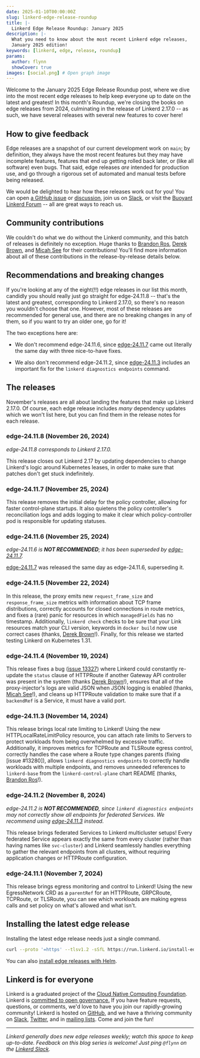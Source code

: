 ```yaml
---
date: 2025-01-10T00:00:00Z
slug: linkerd-edge-release-roundup
title: |-
  Linkerd Edge Release Roundup: January 2025
description: |-
  What you need to know about the most recent Linkerd edge releases,
  January 2025 edition!
keywords: [linkerd, edge, release, roundup]
params:
  author: flynn
  showCover: true
images: [social.png] # Open graph image
---
```


Welcome to the January 2025 Edge Release Roundup post, where we dive into the
most recent edge releases to help keep everyone up to date on the latest and
greatest! In this month's Roundup, we're closing the books on edge releases
from 2024, culminating in the release of Linkerd 2.17.0 -- as such, we have
several releases with several new features to cover here!

## How to give feedback

Edge releases are a snapshot of our current development work on `main`; by
definition, they always have the most recent features but they may have
incomplete features, features that end up getting rolled back later, or (like
all software) even bugs. That said, edge releases _are_ intended for production
use, and go through a rigorous set of automated and manual tests before being
released.

We would be delighted to hear how these releases work out for you! You can open
[a GitHub issue](https://github.com/linkerd/linkerd2/issues/) or
[discussion](https://github.com/linkerd/linkerd2/discussions/), join us on
[Slack](https://slack.linkerd.io), or visit the
[Buoyant Linkerd Forum](https://linkerd.buoyant.io) -- all are great ways to
reach us.

## Community contributions

We couldn't do what we do without the Linkerd community, and this batch of
releases is definitely no exception. Huge thanks to [Brandon Ros], [Derek
Brown], and [Micah See] for their contributions! You'll find more information
about all of these contributions in the release-by-release details below.

[Brandon Ros]: https://github.com/brandonros
[Derek Brown]: https://github.com/DerekTBrown
[Micah See]: https://github.com/MicahSee

## Recommendations and breaking changes

If you're looking at any of the eight(!!) edge releases in our list this
month, candidly you should really just go straight for edge-24.11.8 -- that's
the latest and greatest, corresponding to Linkerd 2.17.0, so there's no reason
you wouldn't choose that one. However, most of these releases are recommended
for general use, and there are no breaking changes in any of them, so if you
want to try an older one, go for it!

The two exceptions here are:

* We don't recommend edge-24.11.6, since [edge-24.11.7] came out literally the
  same day with three nice-to-have fixes.

* We also don't recommend edge-24.11.2, since [edge-24.11.3] includes an
  important fix for the `linkerd diagnostics endpoints` command.

[edge-24.11.7]: https://github.com/linkerd/linkerd2/releases/tag/edge-24.11.7
[edge-24.11.3]: https://github.com/linkerd/linkerd2/releases/tag/edge-24.11.3

## The releases

November's releases are all about landing the features that make up Linkerd
2.17.0. Of course, each edge release includes _many_ dependency updates which
we won't list here, but you can find them in the release notes for each
release.

### edge-24.11.8 (November 26, 2024)

_edge-24.11.8 corresponds to Linkerd 2.17.0._

This release closes out Linkerd 2.17 by updating dependencies to change
Linkerd's logic around Kubernetes leases, in order to make sure that patches
don't get stuck indefinitely.

### edge-24.11.7 (November 25, 2024)

This release removes the initial delay for the policy controller, allowing for
faster control-plane startups. It also quietens the policy controller's
reconciliation logs and adds logging to make it clear which policy-controller
pod is responsible for updating statuses.

### edge-24.11.6 (November 25, 2024)

_edge-24.11.6 is **NOT RECOMMENDED**; it has been superseded by [edge-24.11.7]._

[edge-24.11.7] was released the same day as edge-24.11.6, superseding it.

### edge-24.11.5 (November 22, 2024)

In this release, the proxy emits new `request_frame_size` and
`response_frame_size` metrics with information about TCP frame distributions,
correctly accounts for closed connections in route metrics, and fixes a (rare)
panic for resources in which `managedFields` has no timestamp. Additionally,
`linkerd check` checks to be sure that your Link resources match your CLI
version, keywords in `docker build` now use correct cases (thanks, [Derek
Brown]!). Finally, for this release we started testing Linkerd on Kubernetes
1.31.

### edge-24.11.4 (November 19, 2024)

This release fixes a bug ([issue 13327]) where Linkerd could constantly
re-update the `status` clause of HTTPRoute if another Gateway API controller
was present in the system (thanks [Derek Brown]!), ensures that all of the
proxy-injector's logs are valid JSON when JSON logging is enabled (thanks,
[Micah See]!), and cleans up HTTPRoute validation to make sure that if a
`backendRef` is a Service, it must have a valid port.

[issue 13327]: https://github.com/linkerd/linkerd2/issues/13327

### edge-24.11.3 (November 14, 2024)

This release brings local rate limiting to Linkerd! Using the new
HTTPLocalRateLimitPolicy resource, you can attach rate limits to Servers to
protect workloads from being overwhelmed by excessive traffic. Additionally,
it improves metrics for TCPRoute and TLSRoute egress control, correctly
handles the case where a Route type changes parents (fixing [issue #13280]),
allows `linkerd diagnostics endpoints` to correctly handle workloads with
multiple endpoints, and removes unneeded references to `linkerd-base` from the
`linkerd-control-plane` chart README (thanks, [Brandon Ros]!).

### edge-24.11.2 (November 8, 2024)

_edge-24.11.2 is **NOT RECOMMENDED**, since `linkerd diagnostics endpoints`
may not correctly show all endpoints for federated Services. We recommend
using [edge-24.11.3] instead._

This release brings federated Services to Linkerd multicluster setups! Every
federated Service appears exactly the same from every cluster (rather than
having names like `svc-cluster`) and Linkerd seamlessly handles everything to
gather the relevant endpoints from all clusters, without requiring application
changes or HTTPRoute configuration.

### edge-24.11.1 (November 7, 2024)

This release brings egress monitoring and control to Linkerd! Using the new
EgressNetwork CRD as a `parentRef` for an HTTPRoute, GRPCRoute, TCPRoute, or
TLSRoute, you can see which workloads are making egress calls and set policy
on what's allowed and what isn't.

## Installing the latest edge release

Installing the latest edge release needs just a single command.

```bash
curl --proto '=https' --tlsv1.2 -sSfL https://run.linkerd.io/install-edge | sh
```

You can also
[install edge releases with Helm](https://linkerd.io/2/tasks/install-helm/).

## Linkerd is for everyone

Linkerd is a graduated project of the
[Cloud Native Computing Foundation](https://cncf.io/). Linkerd is
[committed to open governance.](/2019/10/03/linkerds-commitment-to-open-governance/)
If you have feature requests, questions, or comments, we'd love to have you join
our rapidly-growing community! Linkerd is hosted on
[GitHub](https://github.com/linkerd/), and we have a thriving community on
[Slack](https://slack.linkerd.io/), [Twitter](https://twitter.com/linkerd), and
in [mailing lists](/community/get-involved/). Come and join the fun!

---

_Linkerd generally does new edge releases weekly; watch this space to keep
up-to-date. Feedback on this blog series is welcome! Just ping `@flynn` on the
[Linkerd Slack](https://slack.linkerd.io)._
